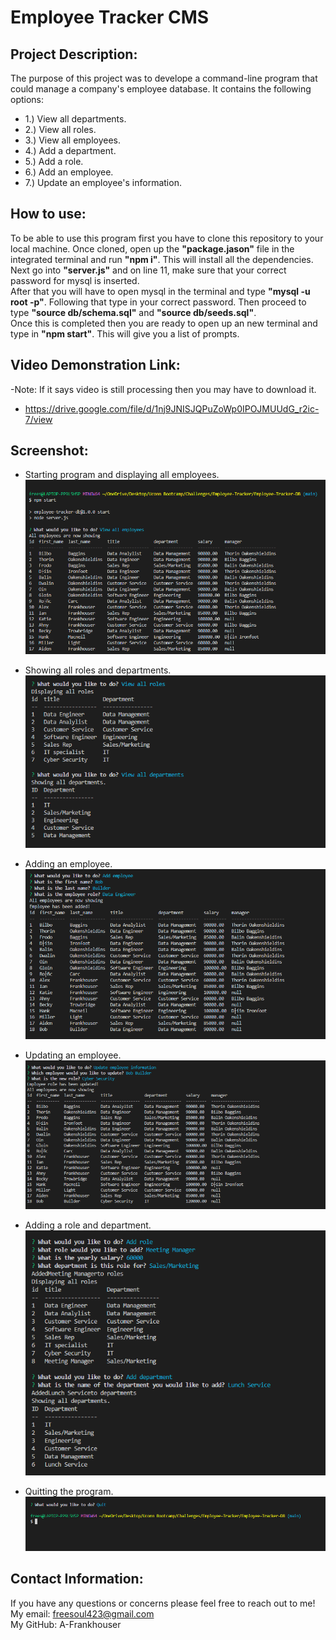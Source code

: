 # Employee Tracker CMS

## Project Description:
The purpose of this project was to develope a command-line program that could manage a company's employee database. It contains the following options: <br>
* 1.) View all departments. <br>
* 2.) View all roles. <br>
* 3.) View all employees. <br>
* 4.) Add a department. <br>
* 5.) Add a role. <br>
* 6.) Add an employee. 
* 7.) Update an employee's information.

## How to use:
To be able to use this program first you have to clone this repository to your local machine. Once cloned, open up the <b>"package.jason"</b> file in the integrated terminal and run <b>"npm i"</b>. This will install all the dependencies.<br>
Next go into <b>"server.js"</b> and on line 11, make sure that your correct password for mysql is inserted.<br>
After that you will have to open mysql in the terminal and type <b>"mysql -u root -p"</b>. Following that type in your correct password. Then proceed to type <b>"source db/schema.sql"</b> and <b>"source db/seeds.sql"</b>.<br>
Once this is completed then you are ready to open up an new terminal and type in <b>"npm start"</b>. This will give you a list of prompts.

## Video Demonstration Link:
-Note: If it says video is still processing then you may have to download it.
* https://drive.google.com/file/d/1nj9JNISJQPuZoWp0IPOJMUUdG_r2ic-7/view
## Screenshot:
* Starting program and displaying all employees.
![Starting program and displaying all employees](assets/Screenshot%20(1).png)

* Showing all roles and departments.
![All Roles and All Departments](assets/Screenshot%20(2).png)

* Adding an employee.
![Adding employee](assets/Screenshot%20(3).png)

* Updating an employee.
![Updating employee](assets/Screenshot%20(4).png)

* Adding a role and department.
![Add role and department](assets/Screenshot%20(5).png)

* Quitting the program.
![Quitting program](assets/Screenshot%20(6).png)

## Contact Information:
If you have any questions or concerns please feel free to reach out to me!<br>
My email: freesoul423@gmail.com<br>
My GitHub: A-Frankhouser